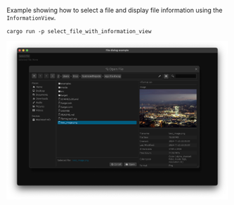 Example showing how to select a file and display file information using the `InformationView`.

```
cargo run -p select_file_with_information_view
```

![](screenshot.png)
